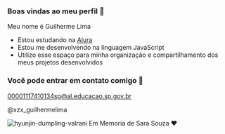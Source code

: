 ### Boas vindas ao meu perfil 🥁

Meu nome é Guilherme Lima

- Estou estudando na [Alura](https://www.alura.com.br)
- Estou me desenvolvendo na linguagem JavaScript
- Utilizo esse espaço para minha organização e compartilhamento dos meus projetos desenvolvidos

### Você pode entrar em contato comigo 📧

00001117410134sp@al.educacao.sp.gov.br

@xzx_guilhermelima

![hyunjin-dumpling-valrani](https://github.com/user-attachments/assets/4675ed1b-d99c-4db0-b817-43a597df9722)
Em Memoria de Sara Souza ♥️

